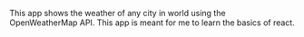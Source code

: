 This app shows the weather of any city in world using the OpenWeatherMap API. This app is meant for me to learn the basics of react. 

